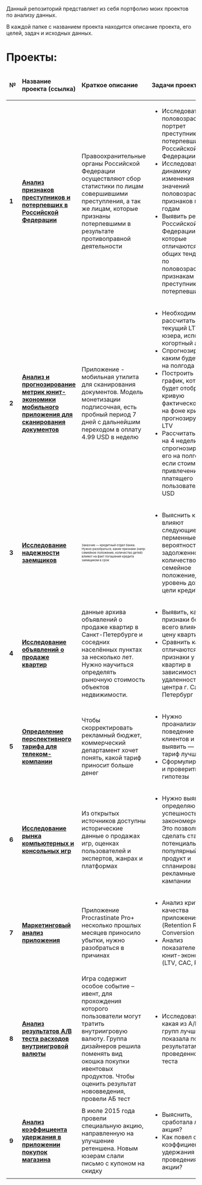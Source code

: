 <p>Данный репозиторий представляет из себя портфолио моих проектов по анализу данных.</p>
<p>В каждой папке с названием проекта находится описание проекта, его целей, задач и исходных данных.</p>
<h1>Проекты:</h1>
<table>
<thead>
<tr>
<td><b>№</b></td>
<td><p><b>Название проекта (ссылка)</b></p></td>
<td><p><b>Краткое описание</b></p></td>
<td><p><b>Задачи проекта</b></p></td>
<td><p><b>Навыки и инструменты</b></p></td>
</tr>
<thead>
<tbody>
<tr>
<td><b>1</b></td>
<td><a href="https://github.com/MaksimPerepeliuk/data_analysis/blob/main/rus_offenders_victims_profiles/rus_offenders_victims_profiles.ipynb" target="_blank"><b>Анализ признаков преступников и потерпевших в Российской Федерации</b></a></td>
<td>Правоохранительные органы Российской Федерации осуществляют сбор статистики по лицам совершившими преступления, а так же лицам, которые признаны потерпевшими в результате противоправной деятельности</td>
<td> 
<ul>
<li>Исследовать половозрастной портрет преступников и потерпевших в Российской Федерации</li>
<li>Исследовать динамику изменения значений половозрастных признаков по годам</li>
<li>Выявить регионы Российской Федерации, которые отличаются от общих тенденций по половозрастным признакам преступников и потерпевших</li>
</ul>
</td>
<td>pandas, numpy, matplotlib, scipy, seaborn, когортный анализ, выбор статистического критерия, проверка гипотез</td>
</tr>
<tr>
<td><b>2</b></td>
<td><a href="https://github.com/MaksimPerepeliuk/data_analysis/blob/main/mobile_scan_app_product_analysis/mobile_scan_app_product_analysis.ipynb" target="_blank"><b>Анализ и прогнозирование метрик юнит-экономики мобильного приложения для сканирования документов</b></a></td>
<td>Приложение - мобильная утилита для сканирования документов. Модель монетизации подписочная, есть пробный период 7 дней с дальнейшим переходом в оплату 4.99 USD в неделю</td>
<td>
<ul>
<li>Необходимо рассчитать текущий LTV юзера, используя когортный анализ</li>
<li>Спрогнозировать, каким будет LTV на полгода</li>
<li>Построить график, который будет отображать кривую фактического LTV на фоне кривой прогнозируемого LTV</li>
<li>Рассчитать ROMI на 4 недели и спрогнозировать его на полгода, если стоимость привлечения платящего пользователя 6 USD</li>
</ul>
</td>
<td>pandas, numpy, matplotlib, scipy, seaborn, когортный анализ, продуктовый анализ</td>
</tr>
<tr>
<td><b>3</b></td>
<td><a href="https://github.com/MaksimPerepeliuk/data_analysis/blob/main/credit_scoring/credit_scoring.ipynb" target="_blank"><b>Исследование надежности заемщиков</b></a></td>
<td><span style="font-size: 8px;">Заказчик — кредитный отдел банка. Нужно разобраться, какие признаки (напр: семейное положение, количество детей) влияют на факт погашения кредита заемщиком в срок</span></td>
<td><ul><li>Выяснить как влияют следующие перменные на вероятность задолженности: количество детей, семейное положение, уровень дохода, цели кредита</li></ul></td>
<td>pandas, numpy, matplotlib, pymystem</td>
</tr>
<tr>
<td><b>4</b></td>
<td><a href="https://github.com/MaksimPerepeliuk/data_analysis/blob/main/apartments_sales/apartments_sales.ipynb" target="_blank"><b>Исследование объявлений о продаже квартир</b></a></td>
<td>данные архива объявлений о продаже квартир в Санкт-Петербурге и соседних населённых пунктах за несколько лет. Нужно научиться определять рыночную стоимость объектов недвижимости.</td>
<td>
<ul>
<li>Выявить, какие признаки больше всего влияют на цену квартиры</li>
<li>Сравнить как отличаются признаки у квартир в зависимости от удаленности от центра г. Санкт-Петербург</li>
</ul>
</td>
<td>pandas, numpy, matplotlib</td>
</tr>
<tr>
<td><b>5</b></td>
<td><a href="https://github.com/MaksimPerepeliuk/data_analysis/blob/main/telecom_tariffs/telecom_tariffs.ipynb" target="_blank"><b>Определение перспективного тарифа для телеком-компании</b></a></td>
<td>Чтобы скорректировать рекламный бюджет, коммерческий департамент хочет понять, какой тариф приносит больше денег</td>
<td>
<ul>
<li>Нужно проанализировать поведение клиентов и выявить — какой тариф лучше</li>
<li>Сформулировать и проверить гипотезы</li>
</ul>
</td>
<td>pandas, numpy, matplotlib, scipy, выбор статистического критерия, проверка гипотез</td>
</tr>
<tr>
<td><b>6</b></td>
<td><a href="https://github.com/MaksimPerepeliuk/data_analysis/blob/main/games_market/games_market.ipynb" target="_blank"><b>Исследование рынка компьютерных и консольных игр</b></a></td>
<td>Из открытых источников доступны исторические данные о продажах игр, оценках пользователей и экспертов, жанрах и платформах</td>
<td><ul><li>Нужно выявить определяющие успешность игры закономерности. Это позволит сделать ставку на потенциально популярный продукт и спланировать рекламные кампании</li></ul></td>
<td>pandas, numpy, matplotlib, phik, выбор статистического критерия, проверка гипотез</td>
</tr>
<tr>
<td><b>7</b></td>
<td><a href="https://github.com/MaksimPerepeliuk/data_analysis/blob/main/app_marketing_analysis/app_marketing_analysis.ipynb" target="_blank"><b>Маркетинговый анализ приложения</b></a></td>
<td>Приложение Procrastinate Pro+ несколько прошлых месяцев приносило убытки, нужно разобраться в причинах</td>
<td>
<ul>
<li>Анализ критериев качества приложения (Retention Rate, Conversion Rate)</li>
<li>Анализ показателей юнит-экономики (LTV, CAC, ROI)</li>
</ul>
</td>
<td>pandas, numpy, matplotlib, scipy, seaborn, когортный анализ, продуктовый анализ</td>
</tr>
<tr>
<td><b>8</b></td>
<td><a href="https://github.com/MaksimPerepeliuk/data_analysis/blob/main/ab_test_analysis_game_currency_spending/ab_test_gamedev.ipynb" target="_blank"><b>Анализ результатов A/B теста расходов внутриигровой валюты</b></a></td>
<td>Игра содержит особое событие – ивент, для прохождения которого пользователи могут тратить внутриигровую валюту. Группа дизайнеров решила поменять вид окошка покупки ивентовых продуктов. Чтобы оценить результат нововведения, провели АБ тест</td>
<td><ul><li>Исследовать какая из A/B групп лучше себя показала по результатам проведенного теста</li></ul></td>
<td>pandas, numpy, matplotlib, scipy, seaborn, A/B тестирование, выбор статистического критерия, проверка гипотез</td>
</tr>
<tr>
<td><b>9</b></td>
<td><a href="https://github.com/MaksimPerepeliuk/data_analysis/blob/main/retention_rate_store_app/retention_rate_store_app.ipynb" target="_blank"><b>Анализ коэффициента удержания в приложении покупок магазина</b></a></td>
<td>В июле 2015 года провели специальную акцию, направленную на улучшение ретеншена. Новым юзерам слали письмо с купоном на скидку</td>
<td>
	<ul>
		<li>Выяснить, сработала ли акция?</li>
		<li>Как повел себя коэффициент удержания после проведения акции?</li>
	</ul>
</td>
<td>pandas, numpy, matplotlib, когортный анализ, продуктовый анализ</td>
</tr>
</tbody>
</table>
